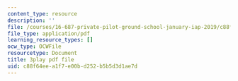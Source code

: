 ```yaml
---
content_type: resource
description: ''
file: /courses/16-687-private-pilot-ground-school-january-iap-2019/c88f64eea1f7e00bd252b5b5d3d1ae7d_PHtPau1c5sU.pdf
file_type: application/pdf
learning_resource_types: []
ocw_type: OCWFile
resourcetype: Document
title: 3play pdf file
uid: c88f64ee-a1f7-e00b-d252-b5b5d3d1ae7d
---
```

